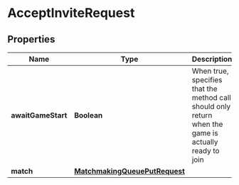 
# AcceptInviteRequest

## Properties
Name | Type | Description | Notes
------------ | ------------- | ------------- | -------------
**awaitGameStart** | **Boolean** | When true, specifies that the method call should only return when the game is actually ready to join  |  [optional]
**match** | [**MatchmakingQueuePutRequest**](MatchmakingQueuePutRequest.md) |  |  [optional]



